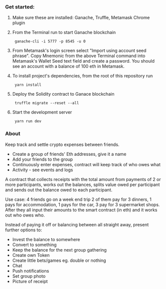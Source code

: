 ### Get started:

1. Make sure these are installed: Ganache, Truffle, Metamask Chrome plugin

2. From the Terminal run to start Ganache blockchain

        ganache-cli -i 5777 -p 8545 -u 0

3. From Metamask's login screen select "Import using account seed phrase". Copy Mnemonic from the above Terminal command into Metamask's Wallet Seed text field and create a password. You should see an account with a balance of 100 eth in Metamask.

4. To install project's dependencies, from the root of this repository run

        yarn install

5. Deploy the Solidity contract to Ganace blockchain

        truffle migrate --reset --all

6. Start the development server

        yarn run dev

### About

Keep track and settle crypto expenses between friends.

- Create a group of friends' Eth addresses, give it a name
- Add your friends to the group
- Continuously enter expenses, contract will keep track of who owes what
- Activity - see events and logs

A contract that collects receipts with the total amount from payments of 2 or more participants, works out the balances, splits value owed per participant and sends out the balance owed to each participant.

Use case: 4 friends go on a week end trip 2 of them pay for 3 dinners, 1 pays for accommodation, 1 pays for the car, 3 pay for 3 supermarket shops. After they all input their amounts to the smart contract (in eth) and it works out who owes who.

Instead of paying it off or balancing between all straight away, present further options to:
- Invest the balance to somewhere
- Convert to something
- Keep the balance for the next group gathering
- Create own Token
- Create little bets/games eg. double or nothing
- Chat
- Push notifications
- Set group photo
- Picture of receipt

